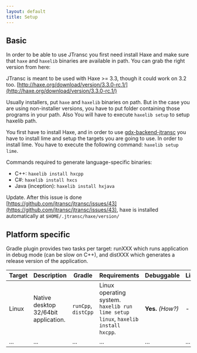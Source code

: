 ```yaml
---
layout: default
title: Setup
---
```


## Basic

In order to be able to use JTransc you first need install Haxe and make sure that `haxe` and `haxelib` binaries are available in path. You can grab the right version from here:

JTransc is meant to be used with Haxe >= 3.3, though it could work on 3.2 too.
[http://haxe.org/download/version/3.3.0-rc.1/](http://haxe.org/download/version/3.3.0-rc.1/)

Usually installers, put `haxe` and `haxelib` binaries on path. But in the case you are using non-installer versions, you have to put folder containing those programs in your path. Also You will have to execute `haxelib setup` to setup haxelib path.

You first have to install Haxe, and in order to use [gdx-backend-jtransc](https://github.com/jtransc/gdx-backend-jtransc/) you have to install lime and setup the targets you are going to use.
In order to install lime. You have to execute the following command: `haxelib setup lime`.

Commands required to generate language-specific binaries:

* C++: `haxelib install hxcpp`
* C#: `haxelib install hxcs`
* Java (inception): `haxelib install hxjava`

Update. After this issue is done [https://github.com/jtransc/jtransc/issues/43](https://github.com/jtransc/jtransc/issues/43), haxe is installed automatically at `$HOME/.jtransc/haxe/version/`

## Platform specific

Gradle plugin provides two tasks per target: runXXX which runs application in debug mode (can be slow on C++), and distXXX which generates a release version of the application.

Target | Description | Gradle | Requirements | Debuggable | Limitations
--- | --- | --- | --- | --- | ---
Linux | Native desktop 32/64bit application. | `runCpp`, `distCpp` | Linux operating system. `haxelib run lime setup linux`, `haxelib install hxcpp`. | **Yes.** *(How?)* | -
... | ... | ... | ... | ... | ...
